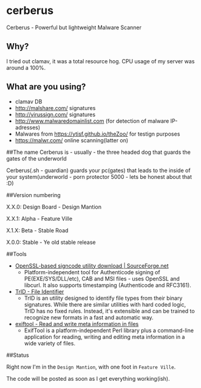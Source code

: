 # cerberus
Cerberus - Powerful but lightweight Malware Scanner

## Why?

I tried out clamav, it was a total resource hog. CPU usage of my server was around a 100%.

## What are you using?
 
 - clamav DB
 - http://malshare.com/ signatures
 - http://virussign.com/ signatures
 - http://www.malwaredomainlist.com (for detection of malware IP-adresses)
 - Malwares from https://ytisf.github.io/theZoo/ for testign purposes
 - https://malwr.com/ online scanning(latter on)
 
##The name
Cerberus is - usually - the three headed dog that guards the gates of the underworld

Cerberus(.sh - guardian) guards your pc(gates) that leads to the inside of your system(underworld - porn protector 5000 - lets be honest about that :D)

##Version numbering

 X.X.0: Design Board	  - Design Mantion
 
 X.X.1: Alpha			       - Feature Ville
 
 X.1.X: Beta			        - Stable Road
 
 X.0.0: Stable			      - Ye old stable release

##Tools

 - [OpenSSL-based signcode utility download | SourceForge.net](https://sourceforge.net/projects/osslsigncode/)
   - Platform-independent tool for Authenticode signing of PE(EXE/SYS/DLL/etc), CAB and MSI files - uses OpenSSL and libcurl. It also supports timestamping (Authenticode and RFC3161).
 - [TrID - File Identifier](http://mark0.net/soft-trid-e.html)
   -  TrID is an utility designed to identify file types from their binary signatures. While there are similar utilities with hard coded logic, TrID has no fixed rules. Instead, it's extensible and can be trained to recognize new formats in a fast and automatic way. 
 - [exiftool - Read and write meta information in files](http://www.sno.phy.queensu.ca/~phil/exiftool/)
   - ExifTool is a platform-independent Perl library plus a command-line application for reading, writing and editing meta information in a wide variety of files.


##Status

Right now I'm in the `Design Mantion`, with one foot in `Feature Ville`. 

The code will be posted as soon as I get everything working(ish).

